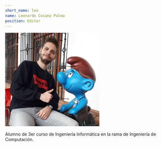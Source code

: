 ```yaml
---
short_name: leo
name: Leonardo Cosano Palma
position: Editor
---
```

![Imagen de Rafa](../assets/images/leo.png) 

Alumno de 3er curso de Ingeniería Informática en la rama de Ingeniería de Computación.